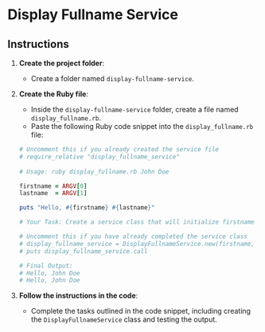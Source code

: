 # Display Fullname Service

## Instructions

1. **Create the project folder**:
   - Create a folder named `display-fullname-service`.

2. **Create the Ruby file**:
   - Inside the `display-fullname-service` folder, create a file named `display_fullname.rb`.
   - Paste the following Ruby code snippet into the `display_fullname.rb` file:

   ```ruby
   # Uncomment this if you already created the service file
   # require_relative "display_fullname_service"
    
   # Usage: ruby display_fullname.rb John Doe

   firstname = ARGV[0]
   lastname  = ARGV[1]

   puts "Hello, #{firstname} #{lastname}"

   # Your Task: Create a service class that will initialize firstname and lastname and will print the fullname by invoking the call method

   # Uncomment this if you have already completed the service class
   # display_fullname_service = DisplayFullnameService.new(firstname, lastname)
   # puts display_fullname_service.call

   # Final Output:
   # Hello, John Doe
   # Hello, John Doe

3. **Follow the instructions in the code**:
   - Complete the tasks outlined in the code snippet, including creating the `DisplayFullnameService` class and testing the output.
